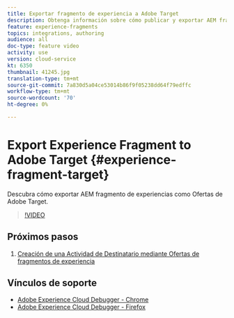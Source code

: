 ```yaml
---
title: Exportar fragmento de experiencia a Adobe Target
description: Obtenga información sobre cómo publicar y exportar AEM fragmento de experiencias como Ofertas de Adobe Target.
feature: experience-fragments
topics: integrations, authoring
audience: all
doc-type: feature video
activity: use
version: cloud-service
kt: 6350
thumbnail: 41245.jpg
translation-type: tm+mt
source-git-commit: 7a830d5a04ce53014b86f9f05238dd64f79edffc
workflow-type: tm+mt
source-wordcount: '70'
ht-degree: 0%

---
```



# Export Experience Fragment to Adobe Target {#experience-fragment-target}

Descubra cómo exportar AEM fragmento de experiencias como Ofertas de Adobe Target.

>[!VIDEO](https://video.tv.adobe.com/v/41245?quality=12&learn=on)

## Próximos pasos

1. [Creación de una Actividad de Destinatario mediante Ofertas de fragmentos de experiencia](./create-target-activity.md)

## Vínculos de soporte

* [Adobe Experience Cloud Debugger - Chrome](https://chrome.google.com/webstore/detail/adobe-experience-cloud-de/ocdmogmohccmeicdhlhhgepeaijenapj)
* [Adobe Experience Cloud Debugger - Firefox](https://addons.mozilla.org/en-US/firefox/addon/adobe-experience-platform-dbg/)